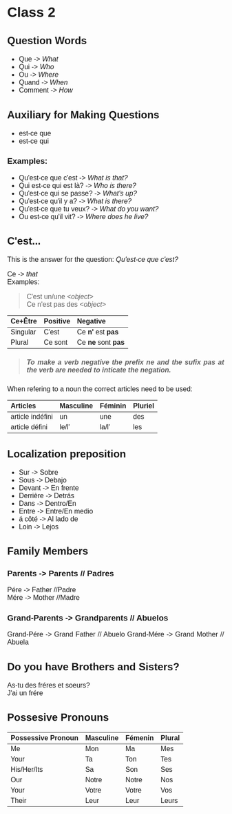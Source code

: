<style>
@import url('https://fonts.googleapis.com/css2?family=Montserrat:wght@300;400&display=swap');

div {
    font-family: 'Montserrat', sans-serif;
    font-size: 16px;
    text-align: justify;
}
</style>
<div>

# Class 2
## Question Words
* Que -> *What*
* Qui -> *Who*
* Ou -> *Where*
* Quand -> *When*
* Comment -> *How*
## Auxiliary for Making Questions
* est-ce que
* est-ce qui
### Examples:
* Qu'est-ce que c'est -> *What is that?*
* Qui est-ce qui est là? -> *Who is there?*
* Qu'est-ce qui se passe? -> *What's up?*
* Qu'est-ce qu'il y a? -> *What is there?*
* Qu'est-ce que tu veux? -> *What do you want?*
* Ou est-ce qu'il vit? -> *Where does he live?*
## C'est...
This is the answer for the question: *Qu'est-ce que c'est?*

Ce -> *that*  
Examples:
>C'est un/une <*object*>  
>Ce n'est pas des <*object*>

| Ce+Être  | Positive | Negative               |
| :------- | :------- | :--------------------- |
| Singular | C'est    | Ce __n'__ est __pas__  |
| Plural   | Ce sont  | Ce __ne__ sont __pas__ |
>##### To make a verb negative the prefix *ne* and the sufix *pas* at the verb are needed to inticate the negation.

When refering to a noun the correct articles need to be used:

| Articles         | Masculine | Féminin | Pluriel |
| :--------------- | :-------- | :------ | :------ |
| article indéfini | un        | une     | des     |
| article défini   | le/l'     | la/l'   | les     |
## Localization preposition
* Sur -> Sobre
* Sous -> Debajo
* Devant -> En frente
* Derrière -> Detrás
* Dans -> Dentro/En
* Entre -> Entre/En medio
* á côté -> Al lado de
* Loin -> Lejos
## Family Members
### Parents -> Parents // Padres
Pére -> Father //Padre  
Mére -> Mother //Madre
### Grand-Parents -> Grandparents // Abuelos
Grand-Pére -> Grand Father // Abuelo
Grand-Mére -> Grand Mother // Abuela
## Do you have Brothers and Sisters?
As-tu des fréres et soeurs?  
J'ai un frére
## Possesive Pronouns
| Possessive Pronoun | Masculine | Fémenin | Plural |
| :----------------- | :-------- | :------ | :----- |
| Me                 | Mon       | Ma      | Mes    |
| Your               | Ta        | Ton     | Tes    |
| His/Her/Its        | Sa        | Son     | Ses    |
| Our                | Notre     | Notre   | Nos    |
| Your               | Votre     | Votre   | Vos    |
| Their              | Leur      | Leur    | Leurs  |
</div>